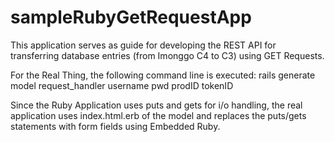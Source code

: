 # sampleRubyGetRequestApp
This application serves as guide for developing the REST API for transferring database 
entries (from Imonggo C4 to C3) using GET Requests.

For the Real Thing, the following command line is executed:
rails generate model request_handler username pwd prodID tokenID 

Since the Ruby Application uses puts and gets for i/o handling, the real application uses
index.html.erb of the model and replaces the puts/gets statements with form fields using
Embedded Ruby.

